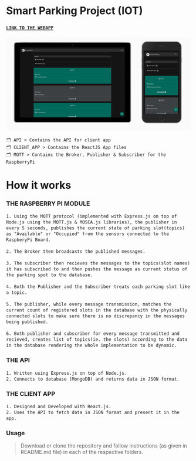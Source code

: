 # Smart Parking Project (IOT)
#### [`LINK TO THE WEBAPP`](https://smartparking.arunabharjun.now.sh/)  

[![Smart Parking App](./smartparking.png "Smart Parking App")](https://smartparking.arunabharjun.now.sh/)

```
🗂 API > Contains the API for client app  
🗂 CLIENT_APP > Contains the ReactJS App files
🗂 MQTT > Contains the Broker, Publisher & Subscriber for the RaspberryPi
```


# How it works

### THE RASPBERRY PI MODULE

```
1. Using the MQTT protocol (implemented with Express.js on top of Node.js using the MQTT.js & MOSCA.js libraries), the publisher in every 5 seconds, publishes the current state of parking slot(topics) as "Available" or "Occupied" from the sensors connected to the RaspberyPi Board.

2. The Broker then broadcasts the published messages.

3. The subscriber then recieves the messages to the topics(slot names) it has subscribed to and then pushes the message as current status of the parking spot to the database.

4. Both the Publisher and the Subscriber treats each parking slot like a topic.

5. The publisher, while every message transmission, matches the current count of registered slots in the database with the physically connected slots to make sure there is no discrepancy in the messages being published.

6. Both publisher and subscriber for every message transmitted and recieved, creates list of topics(ie. the slots) according to the data in the database rendering the whole implementation to be dynamic.
```

### THE API
```
1. Written using Express.js on top of Node.js.
2. Connects to database (MongoDB) and returns data in JSON format.
```

### THE CLIENT APP

```
1. Designed and Developed with React.js.
2. Uses the API to fetch data in JSON format and present it in the app.
```


### Usage
> Download or clone the repository and follow instructions (as given in README.md file) in each of the respective folders.